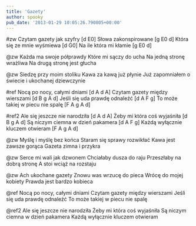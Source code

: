 ```yaml
---
title: 'Gazety'
author: spooky
pub_date: '2013-01-29 10:05:26.790805+00:00'
---
```


#zw
Czytam gazety jak szyfry [d E0]
Słowa zakonspirowane [g E0 d]
Która się ze mnie wyśmiewa [d G0]
Na ile która mi kłamie [g E0 d]

@zw
Każda ma swoje półprawdy
Które mi sączy do ucha
Na jedną stronę wrażliwa
Na drugą stronę jest głucha

@zw
Siedzę przy moim stoliku
Kawa za kawą już płynie
Już zapomniałem o świecie
i ukochanej dziewczynie

#ref
Nocą po nocy, całymi dniami [d A d A]
Czytam gazety między wierszami [d B g A d]
Jeśli się uda prawdę odnaleźć [d A F g]
To może takiej w piecu nie spalę [F A g A d]

#ref2
Ale się jeszcze nie narodziła [d A d A]
Żeby mi która coś wyjaśniła [d B g A d]
Są niczym ciemna w dzień pakamera [d A F g]
Każdą wyłącznie kluczem otwieram [F A g A d]

@zw
Myślę i myślę bez końca
Staram się sprawy rozwikłać
Kawa jest zawsze gorąca
Gazeta zimna i przykra

@zw
Serce mi wali jak dzwonem
Chciałaby dusza do raju
Przeszłaby na dobrą stronę
A stoi wciąż na rozstaju

@zw
Ach ukochane gazety
Znowu was wrzucę do pieca
Wrócę do mojej kobiety
Prawda jest bardzo kobieca

@ref
Nocą po nocy, całymi dniami
Czytam gazety między wierszami
Jeśli się uda prawdę odnaleźć
To może takiej w piecu nie spalę

@ref2
Ale się jeszcze nie narodziła
Żeby mi która coś wyjaśniła
Są niczym ciemna w dzień pakamera
Każdą wyłącznie kluczem otwieram